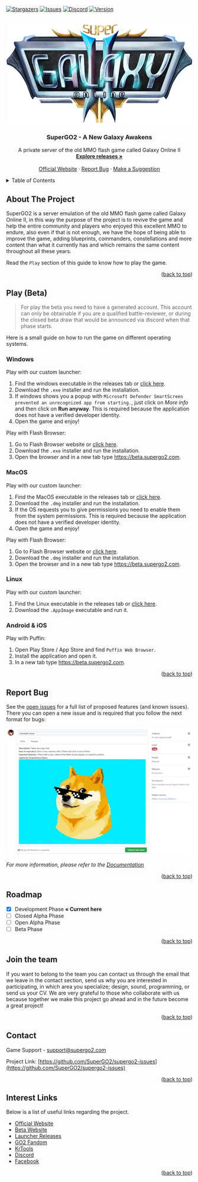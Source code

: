 

<div id="top"></div>

[![Stargazers][stars-shield]][stars-url]
[![Issues][issues-shield]][issues-url]
[![Discord][discord-shield]][discord-url]
[![Version][version-shield]][version-url]



<!-- PROJECT LOGO -->
<br />
<div align="center">
  <a href="https://github.com/othneildrew/Best-README-Template">
    <img src="images/logo.png" alt="Logo" width="593.5" height="270">
  </a>

  <h3 align="center">SuperGO2 - A New Galaxy Awakens</h3>

  <p align="center">
    A private server of the old MMO flash game called Galaxy Online II
    <br />
    <a href="https://github.com/SuperGO2/supergo2-issues/releases"><strong>Explore releases »</strong></a>
    <br />
    <br />
    <a href="https://supergo2.com">Official Website</a>
    ·
    <a href="https://github.com/SuperGO2/supergo2-issues/issues">Report Bug</a>
    ·
    <a href="https://github.com/SuperGO2/supergo2-issues/issues">Make a Suggestion</a>
  </p>
</div>



<!-- TABLE OF CONTENTS -->
<details>
  <summary>Table of Contents</summary>
  <ol>
    <li><a href="#about-the-project">About The Project</a></li>
    <li><a href="#play-beta">Play (Beta)</a>
      <ul>
        <li><a href="#windows">Windows</a></li>
        <li><a href="#macos">MacOS</a></li>
        <li><a href="#linux">Linux</a></li>
        <li><a href="#android-&-ios">Android & iOS</a></li>
      </ul>
    </li>
    <li><a href="#report-bug">Report Bug</a></li>
    <li><a href="#roadmap">Roadmap</a></li>
    <li><a href="#join-the-team">Join the team</a></li>
    <li><a href="#contact">Contact</a></li>
    <li><a href="#interest-links">Interest Links</a></li>
  </ol>
</details>



<!-- ABOUT THE PROJECT -->
## About The Project

SuperGO2 is a server emulation of the old MMO flash game called Galaxy Online II, in this way the purpose of the project is to revive the game and help the entire community and players who enjoyed this excellent MMO to endure, also even if that is not enough, we have the hope of being able to improve the game, adding blueprints, commanders, constellations and more content than what it currently has and which remains the same content throughout all these years.

Read the `Play` section of this guide to know how to play the game.

<p align="right">(<a href="#top">back to top</a>)</p>


<!-- GETTING STARTED -->
## Play (Beta)

> For play the beta you need to have a generated account. This account can only be obtainable if you are a qualified battle-reviewer, or during the closed beta draw that would be announced via discord when that phase starts.

Here is a small guide on how to run the game on different operating systems.

### Windows

Play with our custom launcher:

1. Find the windows executable in the releases tab or [click here](https://github.com/SuperGO2/supergo2-issues/releases).
2. Download the `.exe` installer and run the installation.
3. If windows shows you a popup with `Microsoft Defender SmartScreen prevented an unrecognized app from starting.`, just click on _More info_ and then click on **Run anyway**. This is required because the application does not have a verified developer identity.
4. Open the game and enjoy!

Play with Flash Browser:

1. Go to Flash Browser website or [click here](https://flash.pm/browser/).
2. Download the `.exe` installer and run the installation.
3. Open the browser and in a new tab type https://beta.supergo2.com.

### MacOS

Play with our custom launcher:

1. Find the MacOS executable in the releases tab or [click here](https://github.com/SuperGO2/supergo2-issues/releases).
2. Download the `.dmg` installer and run the installation.
3. If the OS requests you to give permissions you need to enable them from the system permissions. This is required because the application does not have a verified developer identity.
4. Open the game and enjoy!

Play with Flash Browser:

1. Go to Flash Browser website or [click here](https://flash.pm/browser/).
2. Download the `.dmg` installer and run the installation.
3. Open the browser and in a new tab type https://beta.supergo2.com.

### Linux

Play with our custom launcher:

1. Find the Linux executable in the releases tab or [click here](https://github.com/SuperGO2/supergo2-issues/releases).
2. Download the `.AppImage` executable and run it.

### Android & iOS

Play with Puffin:

1. Open Play Store / App Store and find `Puffin Web Browser`.
2. Install the application and open it.
3. In a new tab type https://beta.supergo2.com.

<p align="right">(<a href="#top">back to top</a>)</p>



<!-- USAGE EXAMPLES -->
## Report Bug

See the [open issues](https://github.com/SuperGO2/supergo2-issues/issues) for a full list of proposed features (and known issues). There you can open a new issue and is required that you follow the next format for bugs:

<img src="images/issue-example.png" alt="Issue Example">

_For more information, please refer to the [Documentation](https://github.com/SuperGO2/supergo2-issues/wiki)_

<p align="right">(<a href="#top">back to top</a>)</p>



<!-- ROADMAP -->
## Roadmap

- [x] Development Phase **« Current here**
- [ ] Closed Alpha Phase
- [ ] Open Alpha Phase
- [ ] Beta Phase

<p align="right">(<a href="#top">back to top</a>)</p>



<!-- CONTRIBUTING -->
## Join the team

If you want to belong to the team you can contact us through the email that we leave in the contact section, send us why you are interested in participating, in which area you specialize; design, sound, programming, or send us your CV. We are very grateful to those who collaborate with us because together we make this project go ahead and in the future become a great project!

<p align="right">(<a href="#top">back to top</a>)</p>


<!-- CONTACT -->
## Contact

Game Support - support@supergo2.com

Project Link: [https://github.com/SuperGO2/supergo2-issues](https://github.com/SuperGO2/supergo2-issues)

<p align="right">(<a href="#top">back to top</a>)</p>



<!-- ACKNOWLEDGMENTS -->
## Interest Links

Below is a list of useful links regarding the project.

* [Official Website](https://supergo2.com)
* [Beta Website](https://beta.supergo2.com)
* [Launcher Releases](https://github.com/SuperGO2/supergo2-issues/releases)
* [GO2 Fandom](https://galaxyonlineii.fandom.com)
* [KrTools](https://krtools.deajae.co.uk)
* [Discord](https://discord.gg/ApPQErfvJw)
* [Facebook](https://www.facebook.com/supergo2)

<p align="right">(<a href="#top">back to top</a>)</p>



<!-- MARKDOWN LINKS & IMAGES -->
<!-- https://www.markdownguide.org/basic-syntax/#reference-style-links -->
[stars-shield]: https://img.shields.io/github/stars/SuperGO2/supergo2-issues.svg?style=for-the-badge
[stars-url]: https://github.com/SuperGO2/supergo2-issues/stargazers
[issues-shield]: https://img.shields.io/github/issues/SuperGO2/supergo2-issues.svg?style=for-the-badge
[issues-url]: https://github.com/SuperGO2/supergo2-issues/issues
[discord-shield]: https://img.shields.io/discord/777841529821331487?logo=discord&logoColor=white&style=for-the-badge
[discord-url]: https://discord.gg/ApPQErfvJw
[version-shield]: https://img.shields.io/badge/Version-v2022.2.pro--dev-blueviolet?logo=data:image/svg%2bxml;base64,PHN2ZyB4bWxucz0iaHR0cDovL3d3dy53My5vcmcvMjAwMC9zdmciIHZlcnNpb249IjEiIHdpZHRoPSI2MDAiIGhlaWdodD0iNjAwIj48cGF0aCBkPSJNMTI5IDExMWMtNTUgNC05MyA2Ni05MyA3OEwwIDM5OGMtMiA3MCAzNiA5MiA2OSA5MWgxYzc5IDAgODctNTcgMTMwLTEyOGgyMDFjNDMgNzEgNTAgMTI4IDEyOSAxMjhoMWMzMyAxIDcxLTIxIDY5LTkxbC0zNi0yMDljMC0xMi00MC03OC05OC03OGgtMTBjLTYzIDAtOTIgMzUtOTIgNDJIMjM2YzAtNy0yOS00Mi05Mi00MmgtMTV6IiBmaWxsPSIjZmZmIi8+PC9zdmc+&logoColor=white&style=for-the-badge
[version-url]: https://supergo2.com
